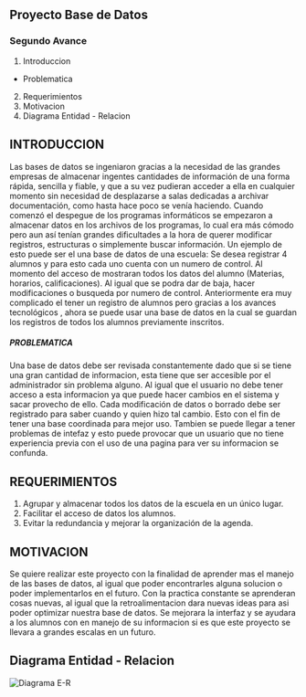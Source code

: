 ## Proyecto Base de Datos
### Segundo Avance

1. Introduccion
- Problematica
2. Requerimientos
3. Motivacion
4. Diagrama Entidad - Relacion




## INTRODUCCION
Las bases de datos se ingeniaron gracias a la necesidad de las grandes empresas de almacenar ingentes cantidades de información de una forma rápida, sencilla y fiable, y que a su vez pudieran acceder a ella en cualquier momento sin necesidad de desplazarse a salas dedicadas a archivar documentación, como hasta hace poco se venía haciendo.
Cuando comenzó el despegue de los programas informáticos se empezaron a almacenar datos en los archivos de los programas, lo cual era más cómodo pero aun así tenían grandes dificultades a la hora de querer modificar registros, estructuras o simplemente buscar información.
Un ejemplo de esto puede ser el una base de datos de una escuela:
Se desea registrar 4 alumnos y para esto cada uno cuenta con un numero de control. Al momento del acceso de mostraran todos los datos del alumno (Materias, horarios, calificaciones). Al igual que se podra dar de baja, hacer modificaciones o busqueda por numero de control. 
Anteriormente era muy complicado el tener un registro de alumnos pero gracias a los avances tecnológicos , ahora se puede usar una base de datos en la cual se guardan los registros de todos los alumnos previamente inscritos.

##### PROBLEMATICA
Una base de datos debe ser revisada constantemente dado que si se tiene una gran cantidad de informacion, esta tiene que ser accesible por el administrador sin problema alguno. Al igual que el usuario no debe tener acceso a esta informacion ya que puede hacer cambios en el sistema y sacar provecho de ello. Cada modificación de datos o borrado debe ser registrado para saber cuando y quien hizo tal cambio. Esto con el fin de tener una base coordinada para mejor uso. Tambien se puede llegar a tener problemas de intefaz y esto puede provocar que un usuario que no tiene experiencia previa con el uso de una pagina para ver su informacion se confunda. 



## REQUERIMIENTOS
1. Agrupar y almacenar todos los datos de la escuela en un único lugar.
2. Facilitar el acceso de datos los alumnos.
3. Evitar la redundancia y mejorar la organización de la agenda.

## MOTIVACION
Se quiere realizar este proyecto con la finalidad de aprender mas el manejo de las bases de datos, al igual que poder encontrarles alguna solucion o poder implementarlos en el futuro. Con la practica constante se aprenderan cosas nuevas, al igual que la retroalimentacion  dara nuevas ideas para asi poder optimizar nuestra base de datos. Se mejorara la interfaz y se ayudara a los alumnos con en manejo de su informacion si es que este proyecto se llevara a grandes escalas en un futuro.


## Diagrama Entidad - Relacion

![Diagrama E-R](https://github.com/VictorGaona/Evaluaci-n-Ordinaria-Pr-ctica-Unidad-1/blob/master/Entidad%20Relacion.png)
